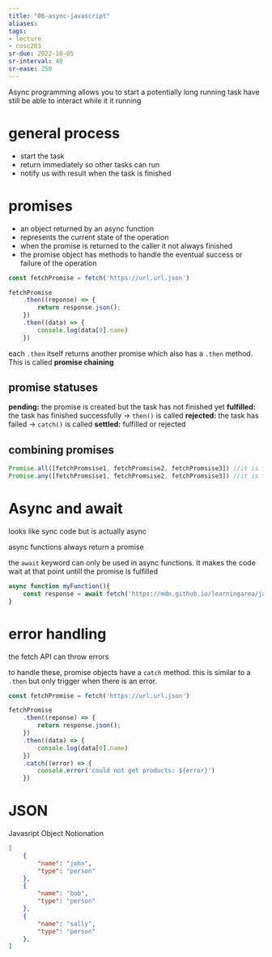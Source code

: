 ```yaml
---
title: "06-async-javascript"
aliases: 
tags: 
- lecture
- cosc203
sr-due: 2022-10-05
sr-interval: 40
sr-ease: 250
---
```


Async programming allows you to start a potentially long running task have still be able to interact while it it running

# general process
- start the task
- return immediately so other tasks can run
- notify us with result when the task is finished

# promises
- an object returned by an async function
- represents the current state of the operation
- when the promise is returned to the caller it not always finished
- the promise object has methods to handle the eventual success or failure of the operation

``` javascript
const fetchPromise = fetch('https://url.url.json')

fetchPromise
	.then((reponse) => {
		return response.json();
	})
	.then((data) => {
		console.log(data[0].name)
	})
```

each `.then` itself returns another promise which also has a `.then` method. This is called **promise chaining**


## promise statuses

**pending:** the promise is created but the task has not finished yet
**fulfilled:** the task has finished successfully -> `then()` is called
**rejected:** the task has failed -> `catch()` is called
**settled:** fulfilled or rejected

## combining promises

```javascript
Promise.all([fetchPromsise1, fetchPromsise2, fetchPromsise3]) //it is fullfilled once and if all the promises are fulfilled
Promise.any([fetchPromsise1, fetchPromsise2, fetchPromsise3]) //it is fulfilled once any one of the promises is fullfilled or all are rejected
```

# Async and await
looks like sync code but is actually async

async functions always return a promise

the `await` keyword can only be used in async functions. It makes the code wait at that point untill the promise is fulfilled

``` javascript
async function myFunction(){
	const response = await fetch('https://mdn.github.io/learningarea/javascript/apis/fetching-data/can-store/products.json');
}
```

# error handling
the fetch API can throw errors

to handle these, promise objects have a `catch` method. this is similar to a `.then` but only trigger when there is an error.

``` javascript
const fetchPromise = fetch('https://url.url.json')

fetchPromise
	.then((reponse) => {
		return response.json();
	})
	.then((data) => {
		console.log(data[0].name)
	})
	.catch((error) => {
		console.error('could not get products: ${error}')
	})
```

# JSON

Javasript Object Notionation

``` json
[
	{
		"name": "john",
		"type": "person"
	},
	{
		"name": "bob",
		"type": "person"
	},
	{
		"name": "sally",
		"type": "person"
	},
]	
```